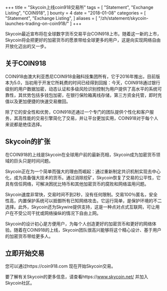+++
title = "Skycoin上线coin918交易所"
tags = [
    "Statement",
    "Exchange Listing",
    "COIN918",
]
bounty = 4
date = "2018-01-08"
categories = [
    "Statement",
    "Exchange Listing",
]
aliases = [
	"/zh/statement/skycoin-launches-trading-on-coin918/"
]
+++

Skycoin最近宣布将在全球数字货币交易平台COIN918上市。随着这一新的上市，Skycoin将会把更好的加密货币的愿景带给全球更多的用户，这是向实现网络自由开放化迈出的又一步。

## 关于COIN918

COIN918由澳大利亚悉尼COIN918金融科技集团所有，它于2016年推出，目前版本为5.0，当初用于开发它所耗费的时间已经得到回报：今天，COIN918通过银行级别的用户数据加密，动态认证和多级风险识别控制为用户提供了高水平的系统可靠性，其优势包括多钱包加密，在银行保险箱离线存储，第三方资金托管，即时充值以及更加便捷的快速交易撤回。

除了它的安全性和优势，COIN918还通过一个专门的团队提供个性化和客户服务，其高性能的交易引擎简化了交易，并让平台更加实用，COIN918对于每个人来说都是绝佳选择。
## Skycoin的扩张

在COIN918的上线是Skycoin在全球用户前的最新亮相，Skycoin成为加密货币领域的巨头只是时间问题。

Skycoin正在为一个简单而强大的理由而崛起：通过重新制定共识机制实现去中心化，成为具备强大技术的货币。通过消除挖矿，Skycoin恢复了交易的公平性，它具有信任网络，可解决困扰比特币和其他加密货币的腐败和网络滥用问题。

Skycoin速度非常快，交易时间不到2秒，没有任何限制。交易100％匿名，安全性高，内置保护系统可以抵御所有已知网络攻击。它运行简单，是保护环境的不二选择。此外，Skycoin还为Skywire提供支持，这是一种点对点式互联网，可让用户在不受公司干扰或网络操纵的情况下自由上网。

Skycoin的设计初心是方便用户，为每个人创造更好的加密货币和更好的网络体验。随着在COIN918的上线，Skycoin团队很高兴能够将这个精心设计、基于用户的加密货币带给更多人。


## 立即开始交易

您可以通过https://coin918.com 现在开始Skycoin交易。

要了解有关Skycoin的更多信息，请查看https://www.skycoin.net/ 并加入Skycoin社区。

